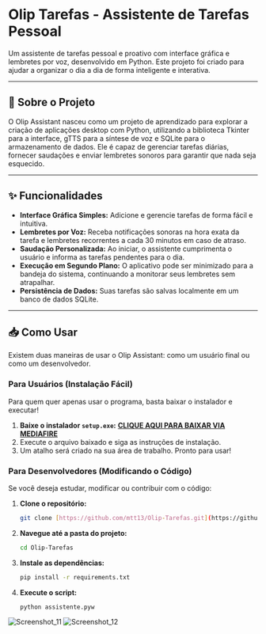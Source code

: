 # Olip Tarefas - Assistente de Tarefas Pessoal

Um assistente de tarefas pessoal e proativo com interface gráfica e lembretes por voz, desenvolvido em Python. Este projeto foi criado para ajudar a organizar o dia a dia de forma inteligente e interativa.

---

## 🚀 Sobre o Projeto

O Olip Assistant nasceu como um projeto de aprendizado para explorar a criação de aplicações desktop com Python, utilizando a biblioteca Tkinter para a interface, gTTS para a síntese de voz e SQLite para o armazenamento de dados. Ele é capaz de gerenciar tarefas diárias, fornecer saudações e enviar lembretes sonoros para garantir que nada seja esquecido.

---

## ✨ Funcionalidades

* **Interface Gráfica Simples:** Adicione e gerencie tarefas de forma fácil e intuitiva.
* **Lembretes por Voz:** Receba notificações sonoras na hora exata da tarefa e lembretes recorrentes a cada 30 minutos em caso de atraso.
* **Saudação Personalizada:** Ao iniciar, o assistente cumprimenta o usuário e informa as tarefas pendentes para o dia.
* **Execução em Segundo Plano:** O aplicativo pode ser minimizado para a bandeja do sistema, continuando a monitorar seus lembretes sem atrapalhar.
* **Persistência de Dados:** Suas tarefas são salvas localmente em um banco de dados SQLite.

---

## 📥 Como Usar

Existem duas maneiras de usar o Olip Assistant: como um usuário final ou como um desenvolvedor.

### Para Usuários (Instalação Fácil)

Para quem quer apenas usar o programa, basta baixar o instalador e executar!

1.  **Baixe o instalador `setup.exe`:** [**CLIQUE AQUI PARA BAIXAR VIA MEDIAFIRE**](https://www.mediafire.com/file/nxyoa7x6bzi2ps3/setup.exe/file)
2.  Execute o arquivo baixado e siga as instruções de instalação.
3.  Um atalho será criado na sua área de trabalho. Pronto para usar!

### Para Desenvolvedores (Modificando o Código)

Se você deseja estudar, modificar ou contribuir com o código:

1.  **Clone o repositório:**
    ```bash
    git clone [https://github.com/mtt13/Olip-Tarefas.git](https://github.com/mtt13/Olip-Tarefas.git)
    ```
2.  **Navegue até a pasta do projeto:**
    ```bash
    cd Olip-Tarefas
    ```
3.  **Instale as dependências:**
    ```bash
    pip install -r requirements.txt
    ```
4.  **Execute o script:**
    ```bash
    python assistente.pyw
    ```

![Screenshot_11](https://github.com/user-attachments/assets/c6a1c9d3-6ce8-4e97-8939-4fe44b3ce361)
![Screenshot_12](https://github.com/user-attachments/assets/e754e661-4764-42d9-8a0d-f50ae5b85b25)
